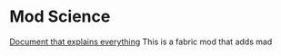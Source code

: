 # Mod Science

[Document that explains everything](https://docs.google.com/document/d/16m0GRmyYXxpat-5JfetMdEbk08DaxxtoQDM6g0h712o/edit)
This is a fabric mod that adds mad 

